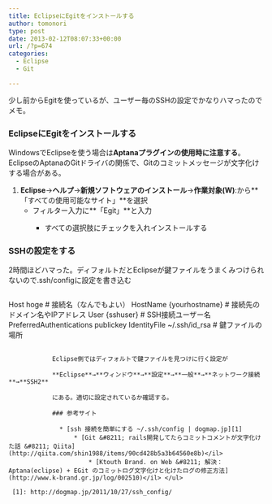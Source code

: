```yaml
---
title: EclipseにEgitをインストールする
author: tomonori
type: post
date: 2013-02-12T08:07:33+00:00
url: /?p=674
categories:
  - Eclipse
  - Git

---
```

少し前からEgitを使っているが、ユーザー毎のSSHの設定でかなりハマったのでメモ。

### EclipseにEgitをインストールする

WindowsでEclipseを使う場合は**Aptanaプラグインの使用時に注意する**。EclipseのAptanaのGitドライバの関係で、Gitのコミットメッセージが文字化けする場合がある。

  1. **Eclipse**→**ヘルプ**→**新規ソフトウェアのインストール**→**作業対象(W)**:から**「すべての使用可能なサイト」**を選択 
      * フィルター入力に**「Egit」**と入力 
          * すべての選択肢にチェックを入れインストールする </ol> 
            ### SSHの設定をする
            
            2時間ほどハマった。ディフォルトだとEclipseが鍵ファイルをうまくみつけられないので.ssh/configに設定を書き込む
            
            ```:bash
Host hoge # 接続名（なんでもよい）
HostName {yourhostname} # 接続先のドメイン名やIPアドレス
User {sshuser} # SSH接続ユーザー名
PreferredAuthentications publickey
IdentityFile ~/.ssh/id_rsa # 鍵ファイルの場所
```
            
            Eclipse側ではディフォルトで鍵ファイルを見つけに行く設定が
  
            **Eclipse**→**ウィンドウ**→**設定**→**一般**→**ネットワーク接続**→**SSH2**
  
            にある。適切に設定されているか確認する。
            
            ### 参考サイト
            
              * [ssh 接続を簡単にする ~/.ssh/config | dogmap.jp][1] 
                  * [Git &#8211; rails開発してたらコミットコメントが文字化けた話 &#8211; Qiita](http://qiita.com/shin1988/items/90cd428b5a3b64560e8b)</il> 
                      * [Ktouth Brand. on Web &#8211; 解決：Aptana(eclipse) + EGit のコミットログ文字化けと化けたログの修正方法](http://www.k-brand.gr.jp/log/002510)</il> </ul>

 [1]: http://dogmap.jp/2011/10/27/ssh_config/